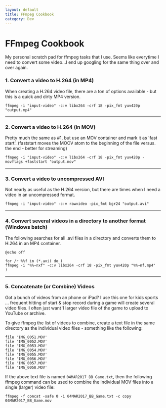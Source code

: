 ```yaml
---
layout: default
title: FFmpeg Cookbook
category: Dev
---
```


# FFmpeg Cookbook #

My personal scratch pad for ffmpeg tasks that I use.  Seems like everytime I need to convert some video...I end up googling for the same thing over and over again.

### 1. Convert a video to H.264 (in MP4) ###
When creating a H.264 video file, there are a ton of options available - but this is a quick and dirty MP4 version.

```Batchfile
ffmpeg -i "input-video" -c:v libx264 -crf 18 -pix_fmt yuv420p "output.mp4"
```

---

### 2. Convert a video to H.264 (in MOV) ###
Pretty much the same as #1, but use an MOV container and mark it as 'fast start'. (faststart moves the MOOV atom to the beginning of the file versus. the end - better for streaming)

```Batchfile
ffmpeg -i "input-video" -c:v libx264 -crf 18 -pix_fmt yuv420p -movflags +faststart "output.mov"
```

---

### 3. Convert a video to uncompressed AVI ###
Not nearly as useful as the H.264 version, but there are times when I need a video in an uncompressed format.

```Batchfile
ffmpeg -i "input-video" -c:v rawvideo -pix_fmt bgr24 "output.avi"
```

---

### 4. Convert several videos in a directory to another format (Windows batch) ###

The following searches for all .avi files in a directory and converts them to H.264 in an MP4 container.

```Batchfile
@echo off

for /r %%f in (*.avi) do (
ffmpeg -i "%%~nxf" -c:v libx264 -crf 18 -pix_fmt yuv420p "%%~nf.mp4"
)
```

---

### 5. Concatenate (or Combine) Videos ###
Got a bunch of videos from an phone or iPad?  I use this one for kids sports ... frequent hitting of start & stop record during a game will create several video files.
I often just want 1 larger video file of the game to upload to YouTube or archive.

To give ffmpeg the list of videos to combine, create a text file in the same directory as the individual video files - something like the following:

```Batchfile
file 'IMG_0051.MOV'
file 'IMG_0052.MOV'
file 'IMG_0053.MOV'
file 'IMG_0054.MOV'
file 'IMG_0055.MOV'
file 'IMG_0056.MOV'
file 'IMG_0057.MOV'
file 'IMG_0058.MOV'
```

If the above text file is named `04MAR2017_BB_Game.txt`, then the following ffmpeg command can be used to combine the individual MOV files into a single (larger) video file:

```Batchfile
ffmpeg -f concat -safe 0 -i 04MAR2017_BB_Game.txt -c copy 04MAR2017_BB_Game.mov
```

